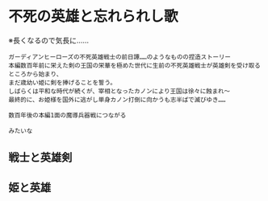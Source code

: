# 不死の英雄と忘れられし歌

※長くなるので気長に……
```
ガーディアンヒーローズの不死英雄戦士の前日譚……のようなものの捏造ストーリー
本編数百年前に栄えた剣の王国の栄華を極めた世代に生前の不死英雄戦士が英雄剣を受け取るところから始まり、
まだ歳幼い姫に剣を捧げることを誓う。
しばらくは平和な時代が続くが、宰相となったカノンにより王国は徐々に蝕まれ～
最終的に、お姫様を国外に逃がし単身カノン打倒に向かうも志半ばで滅びゆき……

数百年後の本編1面の魔導兵器戦につながる

みたいな
```

## 戦士と英雄剣


## 姫と英雄

